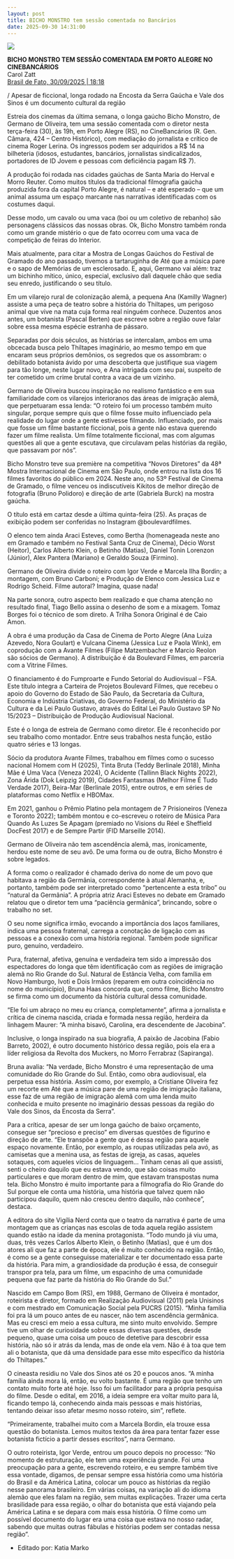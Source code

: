 ```yaml
---
layout: post
title: BICHO MONSTRO tem sessão comentada no Bancários
date: 2025-09-30 14:31:00
---
```

![](/uploads/bchm-1.jpg)

**BICHO MONSTRO TEM SESSÃO COMENTADA EM PORTO ALEGRE NO CINEBANCÁRIOS**\
Carol Zatt\
[Brasil de Fato, 30/09/2025 | 18:18](https://www.brasildefato.com.br/2025/09/30/bicho-monstro-tem-sessao-comentada-em-porto-alegre-no-cinebancarios/)

[](https://www.brasildefato.com.br/2025/09/30/bicho-monstro-tem-sessao-comentada-em-porto-alegre-no-cinebancarios/)/ Apesar de ficcional, longa rodado na Encosta da Serra Gaúcha e Vale dos Sinos é um documento cultural da região

Estreia dos cinemas da última semana, o longa gaúcho Bicho Monstro, de Germano de Oliveira, tem uma sessão comentada com o diretor nesta terça-feira (30), às 19h, em Porto Alegre (RS), no CineBancários (R. Gen. Câmara, 424 – Centro Histórico), com mediação do jornalista e crítico de cinema Roger Lerina. Os ingressos podem ser adquiridos a R$ 14 na bilheteria (idosos, estudantes, bancários, jornalistas sindicalizados, portadores de ID Jovem e pessoas com deficiência pagam R$ 7).

A produção foi rodada nas cidades gaúchas de Santa Maria do Herval e Morro Reuter. Como muitos títulos da tradicional filmografia gaúcha produzida fora da capital Porto Alegre, é natural – e até esperado – que um animal assuma um espaço marcante nas narrativas identificadas com os costumes daqui.

Desse modo, um cavalo ou uma vaca (boi ou um coletivo de rebanho) são personagens clássicos das nossas obras. Ok, Bicho Monstro também ronda como um grande mistério o que de fato ocorreu com uma vaca de competição de feiras do Interior.

Mais atualmente, para citar a Mostra de Longas Gaúchos do Festival de Gramado do ano passado, tivemos a tartaruginha de Até que a música pare e o sapo de Memórias de um esclerosado. E, aqui, Germano vai além: traz um bichinho mítico, único, especial, exclusivo dali daquele chão que sedia seu enredo, justificando o seu título.

Em um vilarejo rural de colonização alemã, a pequena Ana (Kamilly Wagner) assiste a uma peça de teatro sobre a história do Thiltapes, um perigoso animal que vive na mata cuja forma real ninguém conhece. Duzentos anos antes, um botanista (Pascal Berten) que escreve sobre a região ouve falar sobre essa mesma espécie estranha de pássaro.

Separadas por dois séculos, as histórias se intercalam, ambos em uma obcecada busca pelo Thiltapes imaginário, ao mesmo tempo em que encaram seus próprios demônios, os segredos que os assombram: o debilitado botanista ávido por uma descoberta que justifique sua viagem para tão longe, neste lugar novo, e Ana intrigada com seu pai, suspeito de ter cometido um crime brutal contra a vaca de um vizinho.

Germano de Oliveira buscou inspiração no realismo fantástico e em sua familiaridade com os vilarejos interioranos das áreas de imigração alemã, que perpetuaram essa lenda: “O roteiro foi um processo também muito singular, porque sempre quis que o filme fosse muito influenciado pela realidade do lugar onde a gente estivesse filmando. Influenciado, por mais que fosse um filme bastante ficcional, pois a gente não estava querendo fazer um filme realista. Um filme totalmente ficcional, mas com algumas questões ali que a gente escutava, que circulavam pelas histórias da região, que passavam por nós”.

Bicho Monstro teve sua première na competitiva “Novos Diretores” da 48ª Mostra Internacional de Cinema em São Paulo, onde entrou na lista dos 16 filmes favoritos do público em 2024. Neste ano, no 53º Festival de Cinema de Gramado, o filme venceu os indiscutíveis Kikitos de melhor direção de fotografia (Bruno Polidoro) e direção de arte (Gabriela Burck) na mostra gaúcha.

O título está em cartaz desde a última quinta-feira (25). As praças de exibição podem ser conferidas no Instagram @boulevardfilmes.

O elenco tem ainda Araci Esteves, como Bertha (homenageada neste ano em Gramado e também no Festival Santa Cruz de Cinema), Décio Worst (Heitor), Carlos Alberto Klein, o Betinho (Matias), Daniel Tonin Lorenzon (Júnior), Alex Pantera (Mariano) e Geraldo Souza (Firmino).

Germano de Oliveira divide o roteiro com Igor Verde e Marcela Ilha Bordin; a montagem, com Bruno Carboni; e Produção de Elenco com Jessica Luz e Rodrigo Scheid. Filme autoral? Imagina, quase nada!

Na parte sonora, outro aspecto bem realizado e que chama atenção no resultado final, Tiago Bello assina o desenho de som e a mixagem. Tomaz Borges foi o técnico de som direto. A Trilha Sonora Original é de Caio Amon.

A obra é uma produção da Casa de Cinema de Porto Alegre (Ana Luiza Azevedo, Nora Goulart) e Vulcana Cinema (Jessica Luz e Paola Wink), em coprodução com a Avante Filmes (Filipe Matzembacher e Marcio Reolon são sócios de Germano). A distribuição é da Boulevard Filmes, em parceria com a Vitrine Filmes.

O financiamento é do Fumproarte e Fundo Setorial do Audiovisual – FSA. Este título integra a Carteira de Projetos Boulevard Filmes, que recebeu o apoio do Governo do Estado de São Paulo, da Secretaria da Cultura, Economia e Indústria Criativas, do Governo Federal, do Ministério da Cultura e da Lei Paulo Gustavo, através do Edital Lei Paulo Gustavo SP No 15/2023 – Distribuição de Produção Audiovisual Nacional.

Este é o longa de estreia de Germano como diretor. Ele é reconhecido por seu trabalho como montador. Entre seus trabalhos nesta função, estão quatro séries e 13 longas.

Sócio da produtora Avante Filmes, trabalhou em filmes como o sucesso nacional Homem com H (2025), Tinta Bruta (Teddy Berlinale 2018), Minha Mãe é Uma Vaca (Veneza 2024), O Acidente (Tallinn Black Nights 2022), Zona Árida (Dok Leipzig 2019), Cidades Fantasmas (Melhor Filme É Tudo Verdade 2017), Beira-Mar (Berlinale 2015), entre outros, e em séries de plataformas como Netflix e HBOMax.

Em 2021, ganhou o Prêmio Platino pela montagem de 7 Prisioneiros (Veneza e Toronto 2022); também montou e co-escreveu o roteiro de Música Para Quando As Luzes Se Apagam (premiado no Visions du Réel e Sheffield DocFest 2017) e de Sempre Partir (FID Marseille 2014).

Germano de Oliveira não tem ascendência alemã, mas, ironicamente, herdou este nome de seu avô. De uma forma ou de outra, Bicho Monstro é sobre legados.

A forma como o realizador é chamado deriva do nome de um povo que habitava a região da Germânia, correspondente à atual Alemanha, e, portanto, também pode ser interpretado como “pertencente a esta tribo” ou “natural da Germânia”. A própria atriz Araci Esteves no debate em Gramado relatou que o diretor tem uma “paciência germânica”, brincando, sobre o trabalho no set.

O seu nome significa irmão, evocando a importância dos laços familiares, indica uma pessoa fraternal, carrega a conotação de ligação com as pessoas e a conexão com uma história regional. Também pode significar puro, genuíno, verdadeiro.

Pura, fraternal, afetiva, genuína e verdadeira tem sido a impressão dos espectadores do longa que têm identificação com as regiões de imigração alemã no Rio Grande do Sul. Natural de Estância Velha, com família em Novo Hamburgo, Ivoti e Dois Irmãos (reparem em outra coincidência no nome do município), Bruna Haas concorda que, como filme, Bicho Monstro se firma como um documento da história cultural dessa comunidade.

“Ele foi um abraço no meu eu criança, completamente”, afirma a jornalista e crítica de cinema nascida, criada e formada nessa região, herdeira da linhagem Maurer: “A minha bisavó, Carolina, era descendente de Jacobina”.

Inclusive, o longa inspirado na sua biografia, A paixão de Jacobina (Fabio Barreto, 2002), é outro documento histórico dessa região, pois ela era a líder religiosa da Revolta dos Muckers, no Morro Ferrabraz (Sapiranga).

Bruna avalia: “Na verdade, Bicho Monstro é uma representação de uma comunidade do Rio Grande do Sul. Então, como obra audiovisual, ela perpetua essa história. Assim como, por exemplo, a Cristiane Oliveira fez um recorte em Até que a música pare de uma região de imigração italiana, esse faz de uma região de imigração alemã com uma lenda muito conhecida e muito presente no imaginário dessas pessoas da região do Vale dos Sinos, da Encosta da Serra”.

Para a crítica, apesar de ser um longa gaúcho de baixo orçamento, consegue ser “precioso e preciso” em diversas questões de figurino e direção de arte. “Ele transpõe a gente que é dessa região para aquele espaço novamente. Então, por exemplo, as roupas utilizadas pela avó, as camisetas que a menina usa, as festas de igreja, as casas, aqueles sotaques, com aqueles vícios de linguagem… Tinham cenas ali que assisti, senti o cheiro daquilo que eu estava vendo, que são coisas muito particulares e que moram dentro de mim, que estavam transpostas numa tela. Bicho Monstro é muito importante para a filmografia do Rio Grande do Sul porque ele conta uma história, uma história que talvez quem não participou daquilo, quem não cresceu dentro daquilo, não conhece”, destaca.

A editora do site Vigília Nerd conta que o teatro da narrativa é parte de uma montagem que as crianças nas escolas de toda aquela região assistem quando estão na idade da menina protagonista. “Todo mundo já viu uma, duas, três vezes Carlos Alberto Klein, o Betinho (Matias), que é um dos atores ali que faz a parte de época, ele é muito conhecido na região. Então, é como se a gente conseguisse materializar e ter documentado essa parte da história. Para mim, a grandiosidade da produção é essa, de conseguir transpor pra tela, para um filme, um espacinho de uma comunidade pequena que faz parte da história do Rio Grande do Sul.”

Nascido em Campo Bom (RS), em 1988, Germano de Oliveira é montador, roteirista e diretor, formado em Realização Audiovisual (2011) pela Unisinos e com mestrado em Comunicação Social pela PUCRS (2015). “Minha família foi pra lá um pouco antes de eu nascer, não tem ascendência germânica. Mas eu cresci em meio a essa cultura, me sinto muito envolvido. Sempre tive um olhar de curiosidade sobre essas diversas questões, desde pequeno, quase uma coisa um pouco de detetive para descobrir essa história, não só ir atrás da lenda, mas de onde ela vem. Não é à toa que tem ali o botanista, que dá uma densidade para esse mito específico da história do Thiltapes​.”

O cineasta residiu no Vale dos Sinos até os 20 e poucos anos. “A minha família ainda mora lá, então, eu volto bastante. É uma região que tenho um contato muito forte até hoje. Isso foi um facilitador para a própria pesquisa do filme. Desde o edital, em 2016, a ideia sempre era voltar muito para lá, ficando tempo lá, conhecendo ainda mais pessoas e mais histórias, tentando deixar isso afetar mesmo nosso roteiro, sim”, reflete.

“Primeiramente, trabalhei muito com a Marcela Bordin, ela trouxe essa questão do botanista. Lemos muitos textos da área para tentar fazer esse botanista fictício a partir desses escritos”, narra Germano.

O outro roteirista, Igor Verde, entrou um pouco depois no processo: “No momento de estruturação, ele tem uma experiência grande. Foi uma preocupação para a gente, escrevendo roteiro, e eu sempre também tive essa vontade, digamos, de pensar sempre essa história como uma história do Brasil e da América Latina, colocar um pouco as histórias da região nesse panorama brasileiro. Em várias coisas, na variação ali do idioma alemão que eles falam na região, sem muitas explicações. Trazer uma certa brasilidade para essa região, o olhar do botanista que está viajando pela América Latina e se depara com mais essa história. O filme como um possível documento do lugar era uma coisa que estava no nosso radar, sabendo que muitas outras fábulas e histórias podem ser contadas nessa região”.

* Editado por: Katia Marko
